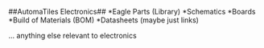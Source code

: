 ##AutomaTiles Electronics##
*Eagle Parts (Library)
*Schematics
*Boards
*Build of Materials (BOM)
*Datasheets (maybe just links)

... anything else relevant to electronics